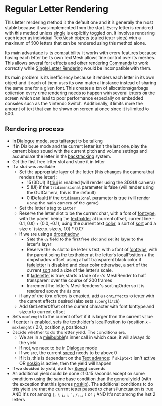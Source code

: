 # Regular Letter Rendering

This letter rendering method is the default one and it is generally the most stable because it was implemented from the start. Every letter is rendered with this method unless [single](../Individual%20commands/Single.md) is explicitly toggled on. It involves rendering each letter as individual TextMesh objects (called letter slots) with a maximum of 500 letters that can be rendered using this method alone.

Its main advantage is its compatibility: it works with every features because having each letter be its own TextMesh allows fine control over its meshes. This allows several font effects and other rendering [Commands](../Commands.md) to work correctly while [Single Letter Rendering](Single%20Letter%20Rendering.md) would be incompatible with them.

Its main problem is its inefficiency because it renders each letter in its own object and it each of them uses its own material instance instead of sharing the same one for a given font. This creates a ton of allocations/garbage collection every time rendering needs to happen with several letters on the screen which can lead to poor performance especially on embedded consoles such as the Nintendo Switch. Additionally, it limits more the amount of text that can be shown on screen at once since it is limited to 500.

## Rendering process

* In [Dialogue mode](../Dialogue%20mode.md), sets [tailtarget](../Notable%20states.md#tailtarget) to be talking
* If in [Dialogue mode](../Dialogue%20mode.md) and the current letter isn't the last one, play the current bleep sound with the current pitch and volume settings and accumulate the letter in the [backtracking](../Related%20Systems/Backtracking.md) system.
* Get the first free letter slot and store it in letter
* If a slot was available
  * Set the appropriate layer of the letter (this changes the camera that renders the letter):
    * 15 (3DUI) if [triui](../Individual%20commands/Triui.md) is enabled (will render using the 3DGUI camera)
    * 5 (UI) if the `tridimensional` parameter is false (will render using the GUICamera, this is the default)
    * 0 (Default) if the `tridimensional` parameter is true (will render using the main camera of the game)
  * Set the letter's tag to `Letter`
  * Reserve the letter slot to be the current char, with a font of [fonttype](../Notable%20states.md#fonttype), with the parent being the [textholder](../Notable%20states.md#textholder) at (current offset, current line - 0.1, 0.0) + (0.0, -0.1), using the current text [color](../Individual%20commands/Color.md), a sort of [sort](../Individual%20commands/Sort.md) and a size of (size.x, size.y, 1.0) * 0.07
  * If we are using a [dropshadow](../Individual%20commands/Dropshadow.md)
    * Sets the `ds` field to the first free slot and set its layer to the letter's layer
    * Reserve the `ds` slot to be letter's text, with a font of [fonttype](../Notable%20states.md#fonttype), with the parent being the textholder at the letter's localPosition + the dropshadow offset, using a half transparent black color if [fadeletter](../Individual%20commands/Fadeletter.md) is disabled and clear color otherwise, a sort of the current [sort](../Individual%20commands/Sort.md) and a size of the letter's scale.
    * If [fadeletter](../Individual%20commands/Fadeletter.md) is true, starts a fade of `ds`'s MeshRender to half transparent over the course of 200 frames
    * Increment the letter's MeshRenderer's sortingOrder so it is rendered above the `ds` one
  * If any of the font effects is enabled, add a `FontEffects` to letter with the current effects desired (also sets `superglitch`)
  * Add GetLetterOffset of the current character with font fonttype and size.x to current offset
* Sets `maxlength` to the current offset if it is larger than the current value
* If [center](../Individual%20commands/Center.md) is enabled, sets the textholder's localPosition to (position.x - `maxlenght` / 2.0, position.y, position.z)
* Decide whether to do the letter yield. The conditions are:
  * We are in a [minibubble](../Individual%20commands/Minibubble.md)'s inner call in which case, it will always do the yield
  * If not, we need to be in [Dialogue mode](../Dialogue%20mode.md) 
  * If we are, the current [speed](../Individual%20commands/Speed.md) needs to be above 0 
  * If it is, this is dependant on the [Text advance](../Related%20Systems/Text%20advance.md): if `skiptext` isn't active OR  [noskip](../Individual%20commands/Noskip.md) is active, then the yield will happen
* If we decided to yield, do it for [Speed](../Individual%20commands/Speed.md) seconds
* An additional yield could be done of 0.15 seconds except on some conditions using the same base condition than the general yield (with the exception that this ignores [noskip](../Individual%20commands/Noskip.md)). The additional conditions to do this yield are that the current letter passed to charIsPunctuation is true AND it's not among `|`, `)`, `¿`, `¡`, `'`, `/`, `¿`, `)` or `¡` AND It's not among the last 2 letters
